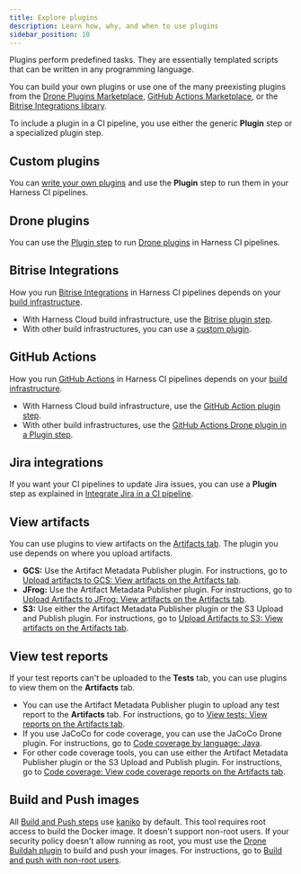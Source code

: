 ```yaml
---
title: Explore plugins
description: Learn how, why, and when to use plugins
sidebar_position: 10
---
```


Plugins perform predefined tasks. They are essentially templated scripts that can be written in any programming language.

You can build your own plugins or use one of the many preexisting plugins from the [Drone Plugins Marketplace](https://plugins.drone.io/), [GitHub Actions Marketplace](https://github.com/marketplace?type=actions), or the [Bitrise Integrations library](https://bitrise.io/integrations/steps).

To include a plugin in a CI pipeline, you use either the generic **Plugin** step or a specialized plugin step.

## Custom plugins

You can [write your own plugins](./custom_plugins.md) and use the **Plugin** step to run them in your Harness CI pipelines.

## Drone plugins

You can use the [Plugin step](./run-a-drone-plugin-in-ci.md) to run [Drone plugins](https://plugins.drone.io/) in Harness CI pipelines.

## Bitrise Integrations

How you run [Bitrise Integrations](https://bitrise.io/integrations/steps) in Harness CI pipelines depends on your [build infrastructure](../set-up-build-infrastructure/which-build-infrastructure-is-right-for-me.md).

* With Harness Cloud build infrastructure, use the [Bitrise plugin step](./ci-bitrise-plugin.md).
* With other build infrastructures, you can use a [custom plugin](./custom_plugins.md).

## GitHub Actions

How you run [GitHub Actions](https://github.com/marketplace?type=actions) in Harness CI pipelines depends on your [build infrastructure](../set-up-build-infrastructure/which-build-infrastructure-is-right-for-me.md).

* With Harness Cloud build infrastructure, use the [GitHub Action plugin step](./ci-github-action-step.md).
* With other build infrastructures, use the [GitHub Actions Drone plugin in a Plugin step](./run-a-git-hub-action-in-cie.md).

## Jira integrations

If you want your CI pipelines to update Jira issues, you can use a **Plugin** step as explained in [Integrate Jira in a CI pipeline](./ci-jira-int-plugin.md).

## View artifacts

You can use plugins to view artifacts on the [Artifacts tab](../viewing-builds.md). The plugin you use depends on where you upload artifacts.

* **GCS:** Use the Artifact Metadata Publisher plugin. For instructions, go to [Upload artifacts to GCS: View artifacts on the Artifacts tab](/docs/continuous-integration/use-ci/build-and-upload-artifacts/upload-artifacts-to-gcs-step-settings#view-artifacts-on-the-artifacts-tab).
* **JFrog:** Use the Artifact Metadata Publisher plugin. For instructions, go to [Upload Artifacts to JFrog: View artifacts on the Artifacts tab](/docs/continuous-integration/use-ci/build-and-upload-artifacts/upload-artifacts-to-jfrog#view-artifacts-on-the-artifacts-tab).
* **S3:** Use either the Artifact Metadata Publisher plugin or the S3 Upload and Publish plugin. For instructions, go to [Upload Artifacts to S3: View artifacts on the Artifacts tab](/docs/continuous-integration/use-ci/build-and-upload-artifacts/upload-artifacts-to-s-3-step-settings#view-artifacts-on-the-artifacts-tab).

## View test reports

If your test reports can't be uploaded to the **Tests** tab, you can use plugins to view them on the **Artifacts** tab.

* You can use the Artifact Metadata Publisher plugin to upload any test report to the **Artifacts** tab. For instructions, go to [View tests: View reports on the Artifacts tab](/docs/continuous-integration/use-ci/set-up-test-intelligence/viewing-tests#view-reports-on-the-artifacts-tab).
* If you use JaCoCo for code coverage, you can use the JaCoCo Drone plugin. For instructions, go to [Code coverage by language: Java](/docs/continuous-integration/use-ci/set-up-test-intelligence/code-coverage#java).
* For other code coverage tools, you can use either the Artifact Metadata Publisher plugin or the S3 Upload and Publish plugin. For instructions, go to [Code coverage: View code coverage reports on the Artifacts tab](/docs/continuous-integration/use-ci/set-up-test-intelligence/code-coverage#view-code-coverage-reports-on-the-artifacts-tab).

## Build and Push images

All [Build and Push steps](../build-and-upload-artifacts/build-and-upload-an-artifact.md) use [kaniko](https://github.com/GoogleContainerTools/kaniko/blob/main/README.md) by default. This tool requires root access to build the Docker image. It doesn't support non-root users. If your security policy doesn't allow running as root, you must use the [Drone Buildah plugin](https://plugins.drone.io/plugins/buildah) to build and push your images. For instructions, go to [Build and push with non-root users](../build-and-upload-artifacts/build-and-push-nonroot.md).
